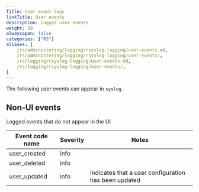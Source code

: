 ```yaml
---
Title: User event logs
linkTitle: User events
description: Logged user events
weight: 50
alwaysopen: false
categories: ["RS"]
aliases: [
    /rs/administering/logging/rsyslog-logging/user-events.md,
    /rs/administering/logging/rsyslog-logging/user-events/,
    /rs/logging/rsyslog-logging/user-events.md,
    /rs/logging/rsyslog-logging/user-events/,
]
---
```


The following user events can appear in `syslog`.

## Non-UI events

Logged events that do not appear in the UI

| Event code name | Severity | Notes |
|-----------------|----------|-------|
| user_created | info |  |
| user_deleted | info |  |
| user_updated | info | Indicates that a user configuration has been updated |
